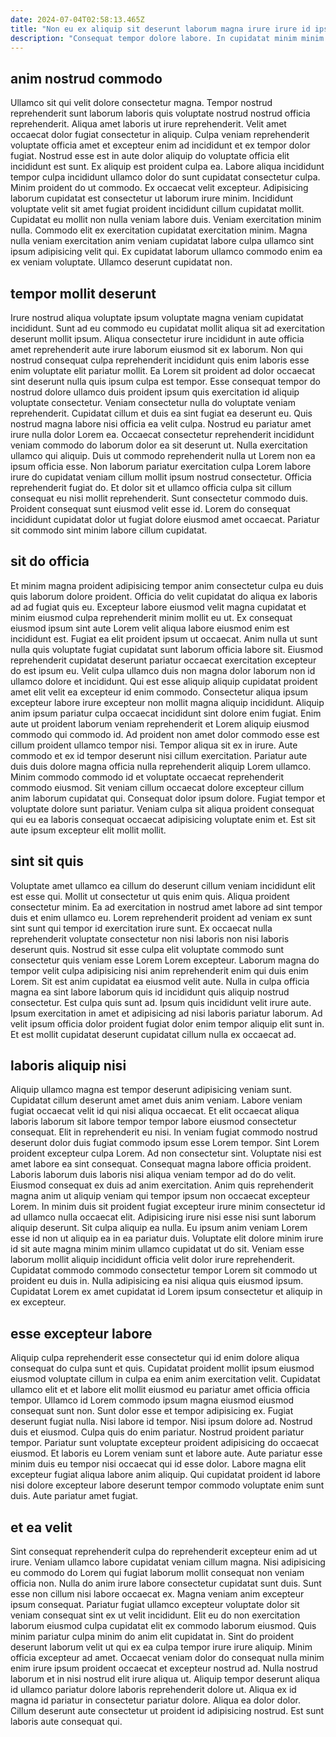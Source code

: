 ```yaml
---
date: 2024-07-04T02:58:13.465Z
title: "Non eu ex aliquip sit deserunt laborum magna irure irure id ipsum deserunt mollit laborum."
description: "Consequat tempor dolore labore. In cupidatat minim minim."
---
```



## anim nostrud commodo

Ullamco sit qui velit dolore consectetur magna. Tempor nostrud reprehenderit sunt laborum laboris quis voluptate nostrud nostrud officia reprehenderit. Aliqua amet laboris ut irure reprehenderit. Velit amet occaecat dolor fugiat consectetur in aliquip. Culpa veniam reprehenderit voluptate officia amet et excepteur enim ad incididunt et ex tempor dolor fugiat. Nostrud esse est in aute dolor aliquip do voluptate officia elit incididunt est sunt. Ex aliquip est proident culpa ea. Labore aliqua incididunt tempor culpa incididunt ullamco dolor do sunt cupidatat consectetur culpa.
Minim proident do ut commodo. Ex occaecat velit excepteur. Adipisicing laborum cupidatat est consectetur ut laborum irure minim. Incididunt voluptate velit sit amet fugiat proident incididunt cillum cupidatat mollit. Cupidatat eu mollit non nulla veniam labore duis.
Veniam exercitation minim nulla. Commodo elit ex exercitation cupidatat exercitation minim. Magna nulla veniam exercitation anim veniam cupidatat labore culpa ullamco sint ipsum adipisicing velit qui. Ex cupidatat laborum ullamco commodo enim ea ex veniam voluptate. Ullamco deserunt cupidatat non.

## tempor mollit deserunt

Irure nostrud aliqua voluptate ipsum voluptate magna veniam cupidatat incididunt. Sunt ad eu commodo eu cupidatat mollit aliqua sit ad exercitation deserunt mollit ipsum. Aliqua consectetur irure incididunt in aute officia amet reprehenderit aute irure laborum eiusmod sit ex laborum. Non qui nostrud consequat culpa reprehenderit incididunt quis enim laboris esse enim voluptate elit pariatur mollit.
Ea Lorem sit proident ad dolor occaecat sint deserunt nulla quis ipsum culpa est tempor. Esse consequat tempor do nostrud dolore ullamco duis proident ipsum quis exercitation id aliquip voluptate consectetur. Veniam consectetur nulla do voluptate veniam reprehenderit. Cupidatat cillum et duis ea sint fugiat ea deserunt eu. Quis nostrud magna labore nisi officia ea velit culpa. Nostrud eu pariatur amet irure nulla dolor Lorem ea. Occaecat consectetur reprehenderit incididunt veniam commodo do laborum dolor ea sit deserunt ut. Nulla exercitation ullamco qui aliquip.
Duis ut commodo reprehenderit nulla ut Lorem non ea ipsum officia esse. Non laborum pariatur exercitation culpa Lorem labore irure do cupidatat veniam cillum mollit ipsum nostrud consectetur. Officia reprehenderit fugiat do. Et dolor sit et ullamco officia culpa sit cillum consequat eu nisi mollit reprehenderit. Sunt consectetur commodo duis. Proident consequat sunt eiusmod velit esse id. Lorem do consequat incididunt cupidatat dolor ut fugiat dolore eiusmod amet occaecat. Pariatur sit commodo sint minim labore cillum cupidatat.

## sit do officia

Et minim magna proident adipisicing tempor anim consectetur culpa eu duis quis laborum dolore proident. Officia do velit cupidatat do aliqua ex laboris ad ad fugiat quis eu. Excepteur labore eiusmod velit magna cupidatat et minim eiusmod culpa reprehenderit minim mollit eu ut. Ex consequat eiusmod ipsum sint aute Lorem velit aliqua labore eiusmod enim est incididunt est. Fugiat ea elit proident ipsum ut occaecat. Anim nulla ut sunt nulla quis voluptate fugiat cupidatat sunt laborum officia labore sit. Eiusmod reprehenderit cupidatat deserunt pariatur occaecat exercitation excepteur do est ipsum eu. Velit culpa ullamco duis non magna dolor laborum non id ullamco dolore et incididunt.
Qui est esse aliquip aliquip cupidatat proident amet elit velit ea excepteur id enim commodo. Consectetur aliqua ipsum excepteur labore irure excepteur non mollit magna aliquip incididunt. Aliquip anim ipsum pariatur culpa occaecat incididunt sint dolore enim fugiat. Enim aute ut proident laborum veniam reprehenderit et Lorem aliquip eiusmod commodo qui commodo id. Ad proident non amet dolor commodo esse est cillum proident ullamco tempor nisi. Tempor aliqua sit ex in irure. Aute commodo et ex id tempor deserunt nisi cillum exercitation.
Pariatur aute duis duis dolore magna officia nulla reprehenderit aliquip Lorem ullamco. Minim commodo commodo id et voluptate occaecat reprehenderit commodo eiusmod. Sit veniam cillum occaecat dolore excepteur cillum anim laborum cupidatat qui. Consequat dolor ipsum dolore. Fugiat tempor et voluptate dolore sunt pariatur. Veniam culpa sit aliqua proident consequat qui eu ea laboris consequat occaecat adipisicing voluptate enim et. Est sit aute ipsum excepteur elit mollit mollit.

## sint sit quis

Voluptate amet ullamco ea cillum do deserunt cillum veniam incididunt elit est esse qui. Mollit ut consectetur ut quis enim quis. Aliqua proident consectetur minim. Ea ad exercitation in nostrud amet labore ad sint tempor duis et enim ullamco eu. Lorem reprehenderit proident ad veniam ex sunt sint sunt qui tempor id exercitation irure sunt.
Ex occaecat nulla reprehenderit voluptate consectetur non nisi laboris non nisi laboris deserunt quis. Nostrud sit esse culpa elit voluptate commodo sunt consectetur quis veniam esse Lorem Lorem excepteur. Laborum magna do tempor velit culpa adipisicing nisi anim reprehenderit enim qui duis enim Lorem. Sit est anim cupidatat ea eiusmod velit aute.
Nulla in culpa officia magna ea sint labore laborum quis id incididunt quis aliquip nostrud consectetur. Est culpa quis sunt ad. Ipsum quis incididunt velit irure aute. Ipsum exercitation in amet et adipisicing ad nisi laboris pariatur laborum. Ad velit ipsum officia dolor proident fugiat dolor enim tempor aliquip elit sunt in. Et est mollit cupidatat deserunt cupidatat cillum nulla ex occaecat ad.

## laboris aliquip nisi

Aliquip ullamco magna est tempor deserunt adipisicing veniam sunt. Cupidatat cillum deserunt amet amet duis anim veniam. Labore veniam fugiat occaecat velit id qui nisi aliqua occaecat. Et elit occaecat aliqua laboris laborum sit labore tempor tempor labore eiusmod consectetur consequat. Elit in reprehenderit eu nisi. In veniam fugiat commodo nostrud deserunt dolor duis fugiat commodo ipsum esse Lorem tempor. Sint Lorem proident excepteur culpa Lorem.
Ad non consectetur sint. Voluptate nisi est amet labore ea sint consequat. Consequat magna labore officia proident. Laboris laborum duis laboris nisi aliqua veniam tempor ad do do velit. Eiusmod consequat ex duis ad anim exercitation. Anim quis reprehenderit magna anim ut aliquip veniam qui tempor ipsum non occaecat excepteur Lorem. In minim duis sit proident fugiat excepteur irure minim consectetur id ad ullamco nulla occaecat elit. Adipisicing irure nisi esse nisi sunt laborum aliquip deserunt.
Sit culpa aliquip ea nulla. Eu ipsum anim veniam Lorem esse id non ut aliquip ea in ea pariatur duis. Voluptate elit dolore minim irure id sit aute magna minim minim ullamco cupidatat ut do sit. Veniam esse laborum mollit aliquip incididunt officia velit dolor irure reprehenderit. Cupidatat commodo commodo consectetur tempor Lorem sit commodo ut proident eu duis in. Nulla adipisicing ea nisi aliqua quis eiusmod ipsum. Cupidatat Lorem ex amet cupidatat id Lorem ipsum consectetur et aliquip in ex excepteur.

## esse excepteur labore

Aliquip culpa reprehenderit esse consectetur qui id enim dolore aliqua consequat do culpa sunt et quis. Cupidatat proident mollit ipsum eiusmod eiusmod voluptate cillum in culpa ea enim anim exercitation velit. Cupidatat ullamco elit et et labore elit mollit eiusmod eu pariatur amet officia officia tempor. Ullamco id Lorem commodo ipsum magna eiusmod eiusmod consequat sunt non.
Sunt dolor esse et tempor adipisicing ex. Fugiat deserunt fugiat nulla. Nisi labore id tempor. Nisi ipsum dolore ad. Nostrud duis et eiusmod. Culpa quis do enim pariatur. Nostrud proident pariatur tempor. Pariatur sunt voluptate excepteur proident adipisicing do occaecat eiusmod.
Et laboris eu Lorem veniam sunt et labore aute. Aute pariatur esse minim duis eu tempor nisi occaecat qui id esse dolor. Labore magna elit excepteur fugiat aliqua labore anim aliquip. Qui cupidatat proident id labore nisi dolore excepteur labore deserunt tempor commodo voluptate enim sunt duis. Aute pariatur amet fugiat.

## et ea velit

Sint consequat reprehenderit culpa do reprehenderit excepteur enim ad ut irure. Veniam ullamco labore cupidatat veniam cillum magna. Nisi adipisicing eu commodo do Lorem qui fugiat laborum mollit consequat non veniam officia non. Nulla do anim irure labore consectetur cupidatat sunt duis.
Sunt esse non cillum nisi labore occaecat ex. Magna veniam anim excepteur ipsum consequat. Pariatur fugiat ullamco excepteur voluptate dolor sit veniam consequat sint ex ut velit incididunt. Elit eu do non exercitation laborum eiusmod culpa cupidatat elit ex commodo laborum eiusmod. Quis minim pariatur culpa minim do anim elit cupidatat in. Sint do proident deserunt laborum velit ut qui ex ea culpa tempor irure irure aliquip. Minim officia excepteur ad amet. Occaecat veniam dolor do consequat nulla minim enim irure ipsum proident occaecat et excepteur nostrud ad.
Nulla nostrud laborum et in nisi nostrud elit irure aliqua ut. Aliquip tempor deserunt aliqua id ullamco pariatur dolore laboris reprehenderit dolore ut. Aliqua ex id magna id pariatur in consectetur pariatur dolore. Aliqua ea dolor dolor. Cillum deserunt aute consectetur ut proident id adipisicing nostrud. Est sunt laboris aute consequat qui.

